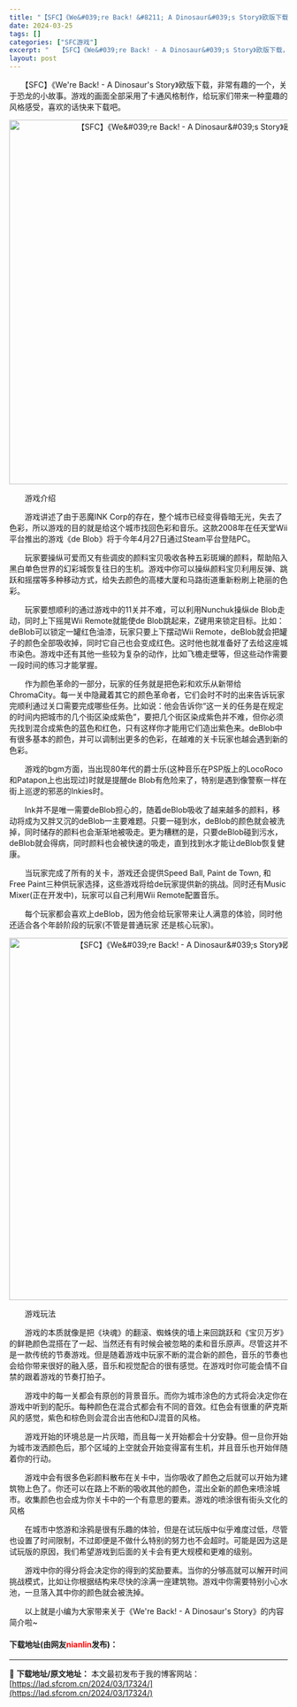 ```yaml
---
title: "【SFC】《We&#039;re Back! &#8211; A Dinosaur&#039;s Story》欧版下载"
date: 2024-03-25
tags: []
categories: ["SFC游戏"]
excerpt: "　　【SFC】《We&#039;re Back! - A Dinosaur&#039;s Story》欧版下载，非常有趣的一个，关于恐龙的小故事。游戏的画面全部采用了卡通风格制作，给玩家们带来一种童趣的风格感受，喜欢的话快来下载吧。 　　游戏介绍 　　游戏讲述了由于恶魔INK Corp的存在，整个城市已&hellip;"
layout: post
---
```


 <p>　　【SFC】《We&#39;re Back! - A Dinosaur&#39;s Story》欧版下载，非常有趣的一个，关于恐龙的小故事。游戏的画面全部采用了卡通风格制作，给玩家们带来一种童趣的风格感受，喜欢的话快来下载吧。</p> <p align="center"><img align="" border="0" src="https://lad.sfcrom.cn/wp-content/uploads/2024/03/20240325_6600d6ce623c0.png" width="659" alt="【SFC】《We&amp;#039;re Back! - A Dinosaur&amp;#039;s Story》欧版下载" /></p> <p>　　游戏介绍</p> <p>　　游戏讲述了由于恶魔INK Corp的存在，整个城市已经变得昏暗无光，失去了色彩，所以游戏的目的就是给这个城市找回色彩和音乐。这款2008年在任天堂Wii平台推出的游戏《de Blob》将于今年4月27日通过Steam平台登陆PC。</p> <p>　　玩家要操纵可爱而又有些调皮的颜料宝贝吸收各种五彩斑斓的颜料，帮助陷入黑白单色世界的幻彩城恢复往日的生机。游戏中你可以操纵颜料宝贝利用反弹、跳跃和摇摆等多种移动方式，给失去颜色的高楼大厦和马路街道重新粉刷上艳丽的色彩。</p> <p>　　玩家要想顺利的通过游戏中的11关并不难，可以利用Nunchuk操纵de Blob走动，同时上下摇晃Wii Remote就能使de Blob跳起来，Z键用来锁定目标。比如：deBlob可以锁定一罐红色油漆，玩家只要上下摆动Wii Remote，deBlob就会把罐子的颜色全部吸收掉，同时它自己也会变成红色。这时他也就准备好了去给这座城市染色。游戏中还有其他一些较为复杂的动作，比如飞檐走壁等，但这些动作需要一段时间的练习才能掌握。</p> <p>　　作为颜色革命的一部分，玩家的任务就是把色彩和欢乐从新带给ChromaCity。每一关中隐藏着其它的颜色革命者，它们会时不时的出来告诉玩家完顺利通过关口需要完成哪些任务。比如说：他会告诉你&ldquo;这一关的任务是在规定的时间内把城市的几个街区染成紫色&rdquo;，要把几个街区染成紫色并不难，但你必须先找到混合成紫色的蓝色和红色，只有这样你才能用它们造出紫色来。deBlob中有很多基本的颜色，并可以调制出更多的色彩，在越难的关卡玩家也越会遇到新的色彩。</p> <p>　　游戏的bgm方面，当出现80年代的爵士乐(这种音乐在PSP版上的LocoRoco 和Patapon上也出现过)时就是提醒de Blob有危险来了，特别是遇到像警察一样在街上巡逻的邪恶的Inkies时。</p> <p>　　Ink并不是唯一需要deBlob担心的，随着deBlob吸收了越来越多的颜料，移动将成为又胖又沉的deBlob一主要难题。只要一碰到水，deBlob的颜色就会被洗掉，同时储存的颜料也会渐渐地被吸走。更为糟糕的是，只要deBlob碰到污水，deBlob就会得病，同时颜料也会被快速的吸走，直到找到水才能让deBlob恢复健康。</p> <p>　　当玩家完成了所有的关卡，游戏还会提供Speed Ball, Paint de Town, 和 Free Paint三种供玩家选择，这些游戏将给de玩家提供新的挑战。同时还有Music Mixer(正在开发中)，玩家可以自己利用Wii Remote配置音乐。</p> <p>　　每个玩家都会喜欢上deBlob，因为他会给玩家带来让人满意的体验，同时他还适合各个年龄阶段的玩家(不管是普通玩家 还是核心玩家)。</p> <p align="center"><img align="" border="0" src="https://lad.sfcrom.cn/wp-content/uploads/2024/03/20240325_6600d6cf862dd.png" width="655" alt="【SFC】《We&amp;#039;re Back! - A Dinosaur&amp;#039;s Story》欧版下载" /></p> <p>　　游戏玩法</p> <p>　　游戏的本质就像是把《块魂》的翻滚、蜘蛛侠的墙上来回跳跃和《宝贝万岁》的鲜艳颜色混搭在了一起、当然还有有时候会被忽略的柔和音乐原声。尽管这并不是一款传统的节奏游戏。但是随着游戏中玩家不断的混合新的颜色，音乐的节奏也会给你带来很好的融入感，音乐和视觉配合的很有感觉。在游戏时你可能会情不自禁的跟着游戏的节奏打拍子。</p> <p>　　游戏中的每一关都会有原创的背景音乐。而你为城市涂色的方式将会决定你在游戏中听到的配乐。每种颜色在混合式都会有不同的音效。红色会有很重的萨克斯风的感觉，紫色和棕色则会混合出吉他和DJ混音的风格。</p> <p>　　游戏开始的环境总是一片灰暗，而且每一关开始都会十分安静。但一旦你开始为城市泼洒颜色后，那个区域的上空就会开始变得富有生机，并且音乐也开始伴随着你的行动。</p> <p>　　游戏中会有很多色彩颜料散布在关卡中，当你吸收了颜色之后就可以开始为建筑物上色了。你还可以在路上不断的吸收其他的颜色，混出全新的颜色来喷涂城市。收集颜色也会成为你关卡中的一个有意思的要素。游戏的喷涂很有街头文化的风格</p> <p>　　在城市中悠游和涂鸦是很有乐趣的体验，但是在试玩版中似乎难度过低，尽管也设置了时间限制，不过即便是不做什么特别的努力也不会超时。可能是因为这是试玩版的原因，我们希望游戏到后面的关卡会有更大规模和更难的级别。</p> <p>　　游戏中你的得分将会决定你的得到的奖励要素。当你的分够高就可以解开时间挑战模式，比如让你根据结构来尽快的涂满一座建筑物。游戏中你需要特别小心水池，一旦落入其中你的颜色就会被洗掉。</p> <p>　　以上就是小编为大家带来关于《We&#39;re Back! - A Dinosaur&#39;s Story》的内容简介啦~</p> <p><h4>下载地址(由网友<font color="red">nianlin</font>发布)：</h4></p> 

---
📖 **下载地址/原文地址：** 本文最初发布于我的博客网站：[https://lad.sfcrom.cn/2024/03/17324/](https://lad.sfcrom.cn/2024/03/17324/)
